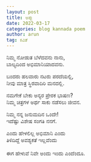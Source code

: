 ```yaml
---
layout: post
title: ಅಪ್ಪು
date: 2022-03-17
categories: blog kannada poem
author: arun
tag: ಕವಿತೆ
---
```

ನಿಮ್ಮ ನೋಡುತ ಬೆಳೆದವನು ನಾನು,<br>
ಬಾಲ್ಯದಿಂದ ಅಭಿಮಾನಿಯಾದವನು.<br>

ಬಂದರು ಹಲವಾರು ನಟರು ಪರದೆಯಲ್ಲಿ,<br>
ನೀವು ಮಾತ್ರ ಸ್ಥಿರವಾದಿರಿ ಮನದಲ್ಲಿ.<br>

ನಮಗೇಕೆ ಬೇಕು ಅನ್ಯರ ಪ್ರೇರಕ ಭಾಷಣ?<br>
ನಿಮ್ಮ ಚಿತ್ರಗಳ ಅರ್ಥ ಸಾಕು ನಡೆಸಲು ಜೀವನ.<br>

ನಿಮ್ಮ ನನ್ನ ಜನುಮದಿನ ಒಂದೇ!<br>
ಇದೆಷ್ಟು ವಿಶೇಷ ಸಂಗತಿ ನನಗೆ.<br>

ಎಂದು ಹೇಳಲಿಲ್ಲ ಅಭಿಮಾನಿ ಎಂದು <br>
ತಿಳಿದಿದ್ದೆ ಅವಶ್ಯಕತೆ ಇಲ್ಲವೆಂದು<br><br>
ಈಗ ಹೇಳುವೆ ನಿವೇ ಅಂದು ಇಂದು ಎಂದೆಂದೂ.<br>